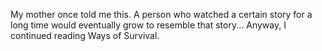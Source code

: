 My mother once told me this. A person who watched a certain story for a long time would eventually grow to resemble that story... Anyway, I continued reading Ways of Survival.
